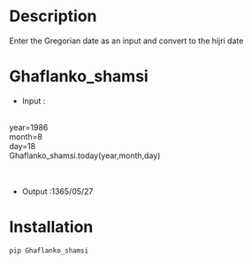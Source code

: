 # Description
Enter the Gregorian date as an input and  convert to the hijri date
# Ghaflanko_shamsi
+ Input :
<br>
year=1986
<br>
month=8
<br>
day=18
<br>
Ghaflanko_shamsi.today(year,month,day)
<br><br><br>

+ Output :1365/05/27


# Installation 

```bash
pip Ghaflanko_shamsi
```
